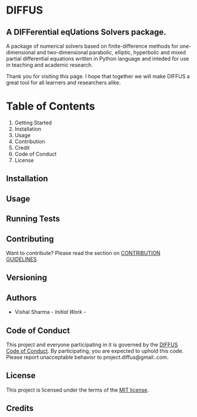 # DIFFUS
## A DIFFerential eqUations Solvers package.

A package of numerical solvers based on finite-difference methods for one-dimensional and two-dimensional parabolic, elliptic, hyperbolic and mixed partial differential equations written in Python language and inteded for use in teaching and academic research.

Thank you for visiting this page. I hope that together we will make DIFFUS a great tool for all learners and researchers alike.


# Table of Contents
1. Getting Started
2. Installation
3. Usage
4. Contribution
5. Credit
6. Code of Conduct
7. License


## Installation

## Usage

## Running Tests

## Contributing

Want to contribute? Please read the section on [CONTRIBUTION GUIDELINES](CONTRIBUTING.md)

## Versioning

## Authors
* Vishal Sharma - *Initial Work* - 

## Code of Conduct

This project and everyone participating in it is governed by the [DIFFUS Code of Conduct](CODE-OF-CONDUCT.md). By participating, you are expected to uphold this code.
Please report unacceptable behavior to project.diffus@gmail..com.

## License
This project is licensed under the terms of the [MIT license](LICENSE.md).

## Credits



